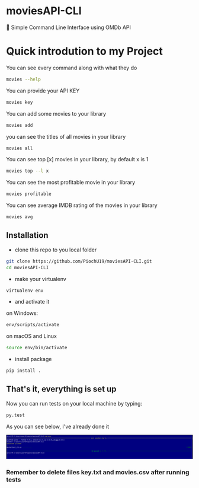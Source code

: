 # moviesAPI-CLI
📎 Simple Command Line Interface using OMDb API
# Quick introdution to my Project

You can see every command along with what they do
```bash
movies --help
```
You can provide your API KEY
```bash
movies key
```
You can add some movies to your library
```bash
movies add
```
you can see the titles of all movies in your library
```bash
movies all
```
You can see top [x] movies in your library, by default x is 1
```bash
movies top --l x
```
You can see the most profitable movie in your library
```bash
movies profitable
```
You can see average IMDB rating of the movies in your library
```bash
movies avg
```

## Installation

* clone this repo to you local folder 
```bash
git clone https://github.com/PiochU19/moviesAPI-CLI.git
cd moviesAPI-CLI
```
* make your virtualenv
```bash
virtualenv env
```
* and activate it

on Windows:
```bash
env/scripts/activate
```
on macOS and Linux
```bash
source env/bin/activate
```
* install package 
```bash
pip install .
```
## That's it, everything is set up

Now you can run tests on your local machine by typing:
```bash
py.test
```
As you can see below, I've already done it

![tests](https://github.com/PiochU19/moviesAPI-CLI/blob/main/tests.PNG?raw=true)

### Remember to delete files key.txt and movies.csv after running tests